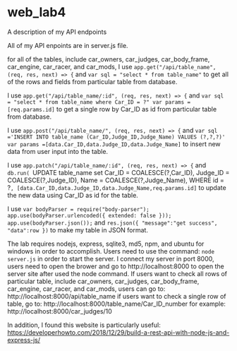 # web_lab4
A description of my API endpoints

All of my API enpoints are in server.js file.

for all of the tables, include car_owners, car_judges, car_body_frame, car_engine, car_racer, and car_mods, I use
`app.get("/api/table_name", (req, res, next) => {`
and 
`var sql = "select * from table_name"`
to get all of the rows and fields from particular table from database.

I use
`app.get("/api/table_name/:id", (req, res, next) => {`
and
`var sql = "select * from table_name where Car_ID = ?"
var params = [req.params.id]`
to get a single row by Car_ID as id from particular table from database.

I use
`app.post("/api/table_name/", (req, res, next) => {`
and
`var sql ='INSERT INTO table_name (Car_ID,Judge_ID,Judge_Name) VALUES (?,?,?)'
var params =[data.Car_ID,data.Judge_ID,data.Judge_Name]`
to insert new data from user input into the table.

I use
`app.patch("/api/table_name/:id", (req, res, next) => {`
and
`db.run(
        `UPDATE table_name set 
            Car_ID = COALESCE(?,Car_ID), 
            Judge_ID = COALESCE(?,Judge_ID), 
            Name = COALESCE(?,Judge_Name), 
            WHERE id = ?`,
        [data.Car_ID,data.Judge_ID,data.Judge_Name,req.params.id]`
to update the new data using Car_ID as id for the table.

I use
`var bodyParser = require("body-parser");
app.use(bodyParser.urlencoded({ extended: false }));
app.use(bodyParser.json());`
and
`res.json({
            "message":"get success",
            "data":row
        })`
to make my table in JSON format.

The lab requires nodejs, express, sqlite3, md5, npm, and ubuntu for windows in order to accomplish.
Users need to use the command:
`node server.js`
in order to start the server. I connect my server in port 8000, users need to open the brower and go to http://localhost:8000 to open the server site after used the node command.
If users want to check all rows of particular table, include car_owners, car_judges, car_body_frame, car_engine, car_racer, and car_mods, users can go to: http://localhost:8000/api/table_name
if users want to check a single row of table, go to: 
http://localhost:8000/table_name/Car_ID_number
for example: http://localhost:8000/car_judges/10


In addition, I found this website is particularly useful:
https://developerhowto.com/2018/12/29/build-a-rest-api-with-node-js-and-express-js/
